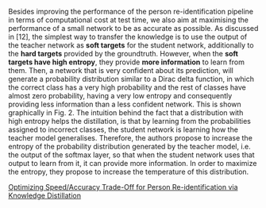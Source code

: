 Besides improving the performance of the person re-identification pipeline
in terms of computational cost at test time, we also aim at maximising the
performance of a small network to be as accurate as possible.
As discussed in [12], the simplest way to transfer the knowledge is to use
the output of the teacher network as **soft targets** for the student network,
additionally to the **hard targets** provided by the groundtruth. However,
when the **soft targets have high entropy**, they provide **more information** to
learn from them. Then, a network that is very confident about its prediction,
will generate a probability distribution similar to a Dirac delta function, in
which the correct class has a very high probability and the rest of classes
have almost zero probability, having a very low entropy and consequently
providing less information than a less confident network. This is shown
graphically in Fig. 2. The intuition behind the fact that a distribution with
high entropy helps the distillation, is that by learning from the probabilities
assigned to incorrect classes, the student network is learning how the teacher
model generalises.
Therefore, the authors propose to increase the entropy of the probability
distribution generated by the teacher model, i.e. the output of the softmax
layer, so that when the student network uses that output to learn from it,
it can provide more information. In order to maximize the entropy, they
propose to increase the temperature of this distribution.

[Optimizing Speed/Accuracy Trade-Off for Person
Re-identification via Knowledge Distillation](https://arxiv.org/pdf/1812.02937.pdf)

